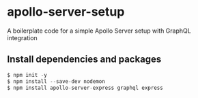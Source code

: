 # apollo-server-setup

A boilerplate code for a simple Apollo Server setup with GraphQL integration

## Install dependencies and packages

```javascript
$ npm init -y
$ npm install --save-dev nodemon
$ npm install apollo-server-express graphql express
```
